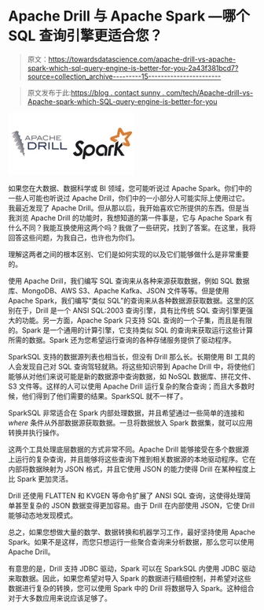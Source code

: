 # Apache Drill 与 Apache Spark —哪个 SQL 查询引擎更适合您？

> 原文：<https://towardsdatascience.com/apache-drill-vs-apache-spark-which-sql-query-engine-is-better-for-you-2a43f381bcd7?source=collection_archive---------15----------------------->

> 原文发布于此:[https://blog . contact sunny . com/tech/Apache-drill-vs-Apache-spark-which-SQL-query-engine-is-better-for-you](https://blog.contactsunny.com/tech/apache-drill-vs-apache-spark-which-sql-query-engine-is-better-for-you)

![](img/cb3cbefcc4ba137d4d19c6bdcbf9f2c8.png)

如果您在大数据、数据科学或 BI 领域，您可能听说过 Apache Spark。你们中的一些人可能也听说过 Apache Drill，你们中的一小部分人可能实际上使用过它。我最近发现了 Apache Drill。但从那以后，我开始喜欢它所提供的东西。但是当我浏览 Apache Drill 的功能时，我想知道的第一件事是，它与 Apache Spark 有什么不同？我能互换使用这两个吗？我做了一些研究，找到了答案。在这里，我将回答这些问题，为我自己，也许也为你们。

理解这两者之间的根本区别、它们是如何实现的以及它们能够做什么是非常重要的。

使用 Apache Drill，我们编写 SQL 查询来从各种来源获取数据，例如 SQL 数据库、MongoDB、AWS S3、Apache Kafka、JSON 文件等等。但是使用 Apache Spark，我们编写“类似 SQL”的查询来从各种数据源获取数据。这里的区别在于，Drill 是一个 ANSI SQL:2003 查询引擎，具有比传统 SQL 查询引擎更强大的功能。另一方面，Apache Spark 只支持 SQL 查询的一个子集，而且是有限的。Spark 是一个通用的计算引擎，它支持类似 SQL 的查询来获取运行这些计算所需的数据。Spark 还为您希望运行查询的各种存储服务提供了驱动程序。

SparkSQL 支持的数据源列表也相当长，但没有 Drill 那么长。长期使用 BI 工具的人会发现自己对 SQL 查询驾轻就熟。将这些知识带到 Apache Drill 中，将使他们能够从对他们来说可能是新的数据源中查询数据，如 NoSQL 数据库、拼花文件、S3 文件等。这样的人可以使用 Apache Drill 运行复杂的聚合查询；而且大多数时候，他们得到了他们需要的结果。SparkSQL 就不一样了。

SparkSQL 非常适合在 Spark 内部处理数据，并且希望通过一些简单的连接和 *where* 条件从外部数据源获取数据。一旦将数据放入 Spark 数据集，就可以应用转换并执行操作。

这两个工具处理底层数据的方式非常不同。Apache Drill 能够接受在多个数据源上运行的复杂查询，并且能够将这些查询下推到相关数据源的本地驱动程序。它在内部将数据映射为 JSON 格式，并且它使用 JSON 的能力使得 Drill 在某种程度上比 Spark 更加灵活。

Drill 还使用 FLATTEN 和 KVGEN 等命令扩展了 ANSI SQL 查询，这使得处理简单甚至复杂的 JSON 数据变得更加容易。由于 Drill 在内部使用 JSON，它使 Drill 能够动态地发现模式。

总之，如果您想做大量的数学、数据转换和机器学习工作，最好坚持使用 Apache Spark。如果不是这样，而您只想运行一些聚合查询来分析数据，那么您可以使用 Apache Drill。

有意思的是，Drill 支持 JDBC 驱动，Spark 可以在 SparkSQL 内使用 JDBC 驱动来取数据。因此，如果您希望对导入 Spark 的数据进行精细控制，并希望对这些数据进行复杂的转换，您可以使用 Spark 中的 Drill 将数据导入 Spark。这种组合对于大多数应用来说应该足够了。